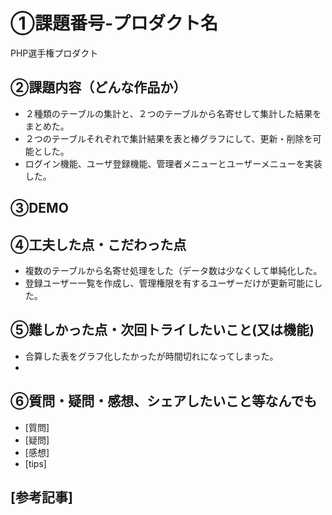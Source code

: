 # ①課題番号-プロダクト名
PHP選手権プロダクト
## ②課題内容（どんな作品か）
- ２種類のテーブルの集計と、２つのテーブルから名寄せして集計した結果をまとめた。
- ２つのテーブルそれぞれで集計結果を表と棒グラフにして、更新・削除を可能とした。
- ログイン機能、ユーザ登録機能、管理者メニューとユーザーメニューを実装した。
## ③DEMO

## ④工夫した点・こだわった点
- 複数のテーブルから名寄せ処理をした（データ数は少なくして単純化した。
- 登録ユーザー一覧を作成し、管理権限を有するユーザーだけが更新可能にした。
## ⑤難しかった点・次回トライしたいこと(又は機能)
- 合算した表をグラフ化したかったが時間切れになってしまった。
- 
## ⑥質問・疑問・感想、シェアしたいこと等なんでも
- [質問] 
- [疑問] 
- [感想] 
- [tips] 
## [参考記事]
